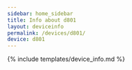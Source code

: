```yaml
---
sidebar: home_sidebar
title: Info about d801
layout: deviceinfo
permalink: /devices/d801/
device: d801
---
```

{% include templates/device_info.md %}
